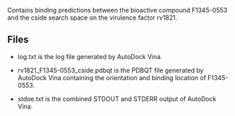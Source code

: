 Contains binding predictions between the bioactive compound F1345-0553 and the cside search space on the virulence factor rv1821.

## Files

- log.txt is the log file generated by AutoDock Vina.

- rv1821_F1345-0553_cside.pdbqt is the PDBQT file generated by AutoDock Vina containing the orientation and binding location of F1345-0553.

- stdoe.txt is the combined STDOUT and STDERR output of AutoDock Vina.

